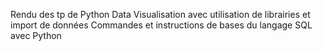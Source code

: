 Rendu des tp de Python
Data Visualisation avec utilisation de librairies et import de données
Commandes et instructions de bases du langage SQL avec Python
